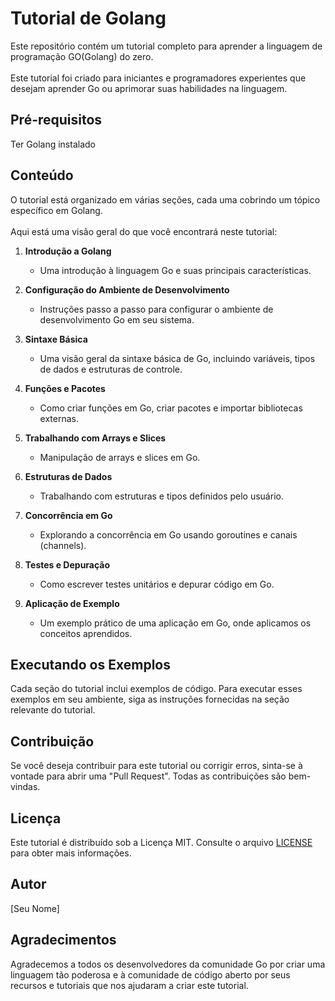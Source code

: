 # Tutorial de Golang

Este repositório contém um tutorial completo para aprender a linguagem de programação GO(Golang) do zero.<br><br> Este tutorial foi criado para iniciantes e programadores experientes que desejam aprender Go ou aprimorar suas habilidades na linguagem.

## Pr&eacute;-requisitos
Ter Golang instalado

## Conteúdo

O tutorial está organizado em várias seções, cada uma cobrindo um tópico específico em Golang. <br><br>Aqui está uma visão geral do que você encontrará neste tutorial:

1. **Introdução a Golang**
   - Uma introdução à linguagem Go e suas principais características.
   
2. **Configuração do Ambiente de Desenvolvimento**
   - Instruções passo a passo para configurar o ambiente de desenvolvimento Go em seu sistema.

3. **Sintaxe Básica**
   - Uma visão geral da sintaxe básica de Go, incluindo variáveis, tipos de dados e estruturas de controle.

4. **Funções e Pacotes**
   - Como criar funções em Go, criar pacotes e importar bibliotecas externas.

5. **Trabalhando com Arrays e Slices**
   - Manipulação de arrays e slices em Go.

6. **Estruturas de Dados**
   - Trabalhando com estruturas e tipos definidos pelo usuário.

7. **Concorrência em Go**
   - Explorando a concorrência em Go usando goroutines e canais (channels).

8. **Testes e Depuração**
   - Como escrever testes unitários e depurar código em Go.

9. **Aplicação de Exemplo**
   - Um exemplo prático de uma aplicação em Go, onde aplicamos os conceitos aprendidos.

## Executando os Exemplos

Cada seção do tutorial inclui exemplos de código. Para executar esses exemplos em seu ambiente, siga as instruções fornecidas na seção relevante do tutorial.

## Contribuição

Se você deseja contribuir para este tutorial ou corrigir erros, sinta-se à vontade para abrir uma "Pull Request". Todas as contribuições são bem-vindas.

## Licença

Este tutorial é distribuído sob a Licença MIT. Consulte o arquivo [LICENSE](LICENSE) para obter mais informações.

## Autor

[Seu Nome]

## Agradecimentos

Agradecemos a todos os desenvolvedores da comunidade Go por criar uma linguagem tão poderosa e à comunidade de código aberto por seus recursos e tutoriais que nos ajudaram a criar este tutorial.

